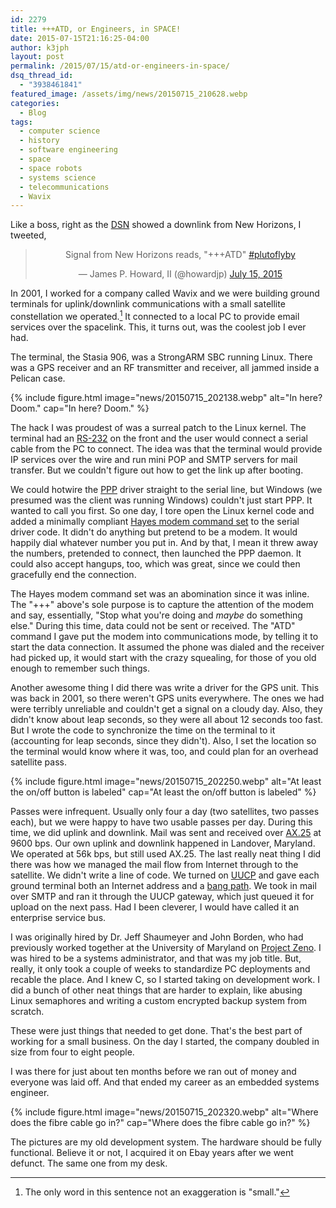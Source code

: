 ```yaml
---
id: 2279
title: +++ATD, or Engineers, in SPACE!
date: 2015-07-15T21:16:25-04:00
author: k3jph
layout: post
permalink: /2015/07/15/atd-or-engineers-in-space/
dsq_thread_id:
  - "3938461841"
featured_image: /assets/img/news/20150715_210628.webp
categories:
  - Blog
tags:
  - computer science
  - history
  - software engineering
  - space
  - space robots
  - systems science
  - telecommunications
  - Wavix
---
```

Like a boss, right as the [DSN](https://eyes.nasa.gov/dsn/dsn.html) showed a downlink from New Horizons, I tweeted,

<center><blockquote class="twitter-tweet" lang="en"><p lang="en" dir="ltr">Signal from New Horizons reads, &quot;+++ATD&quot; <a href="https://twitter.com/hashtag/plutoflyby?src=hash">#plutoflyby</a></p>&mdash; James P. Howard, II (@howardjp) <a href="https://twitter.com/howardjp/status/621120656344748033">July 15, 2015</a></blockquote>
<script async src="//platform.twitter.com/widgets.js" charset="utf-8"></script></center>

In 2001, I worked for a company called Wavix and we were building ground terminals for uplink/downlink communications with a small satellite constellation we operated.[^small]  It connected to a local PC to provide email services over the spacelink.  This, it turns out, was the coolest job I ever had.

The terminal, the Stasia 906, was a StrongARM SBC running Linux.  There was a GPS receiver and an RF transmitter and receiver, all jammed inside a Pelican case.  

{% include figure.html image="news/20150715_202138.webp" alt="In here? Doom." cap="In here? Doom." %}

The hack I was proudest of was a surreal patch to the Linux kernel.  The terminal had an [RS-232](https://en.wikipedia.org/wiki/RS-232) on the front and the user would connect a serial cable from the PC to connect.  The idea was that the terminal would provide IP services over the wire and run mini POP and SMTP servers for mail transfer.  But we couldn't figure out how to get the link up after booting.  

We could hotwire the [PPP](https://en.wikipedia.org/wiki/Point-to-Point_Protocol) driver straight to the serial line, but Windows (we presumed was the client was running Windows) couldn't just start PPP.  It wanted to call you first.  So one day, I tore open the Linux kernel code and added a minimally compliant [Hayes modem command set](https://en.wikipedia.org/wiki/Hayes_command_set) to the serial driver code.  It didn't do anything but pretend to be a modem.  It would happily dial whatever number you put in.  And by that, I mean it threw away the numbers, pretended to connect, then launched the PPP daemon.  It could also accept hangups, too, which was great, since we could then gracefully end the connection.  

The Hayes modem command set was an abomination since it was inline.  The "+++" above's sole purpose is to capture the attention of the modem and say, essentially, "Stop what you're doing and _maybe_ do something else."  During this time, data could not be sent or received.  The "ATD" command I gave put the modem into communications mode, by telling it to start the data connection.  It assumed the phone was dialed and the receiver had picked up, it would start with the crazy squealing, for those of you old enough to remember such things.

Another awesome thing I did there was write a driver for the GPS unit.  This was back in 2001, so there weren't GPS units everywhere.  The ones we had were terribly unreliable and couldn't get a signal on a cloudy day.  Also, they didn't know about leap seconds, so they were all about 12 seconds too fast.  But I wrote the code to synchronize the time on the terminal to it (accounting for leap seconds, since they didn't).  Also, I set the location so the terminal would know where it was, too, and could plan for an overhead satellite pass.

{% include figure.html image="news/20150715_202250.webp" alt="At least the on/off button is labeled" cap="At least the on/off button is labeled" %}

Passes were infrequent.  Usually only four a day (two satellites, two passes each), but we were happy to have two usable passes per day.  During this time, we did uplink and downlink.  Mail was sent and received over [AX.25](http://www.ax25.net/) at 9600 bps.  Our own uplink and downlink happened in Landover, Maryland.  We operated at 56k bps, but still used AX.25.  The last really neat thing I did there was how we managed the mail flow from Internet through to the satellite.  We didn't write a line of code.  We turned on [UUCP](https://tools.ietf.org/html/rfc976) and gave each ground terminal both an Internet address and a [bang path](http://www.catb.org/jargon/html/B/bang-path.html).  We took in mail over SMTP and ran it through the UUCP gateway, which just queued it for upload on the next pass.  Had I been cleverer, I would have called it an enterprise service bus.

I was originally hired by Dr. Jeff Shaumeyer and John Borden, who had previously worked together at the University of Maryland on [Project Zeno](http://www.zeno.umd.edu/).  I was hired to be a systems administrator, and that was my job title.  But, really, it only took a couple of weeks to standardize PC deployments and recable the place.  And I knew C, so I started taking on development work.  I did a bunch of other neat things that are harder to explain, like abusing Linux semaphores and writing a custom encrypted backup system from scratch.  

These  were just things that needed to get done.  That's the best part of working for a small business.  On the day I started, the company doubled in size from four to eight people.

I was there for just about ten months before we ran out of money and everyone was laid off.  And that ended my career as an embedded systems engineer.

{% include figure.html image="news/20150715_202320.webp" alt="Where does the fibre cable go in?" cap="Where does the fibre cable go in?" %}

The pictures are my old development system.  The hardware should be fully functional.  Believe it or not, I acquired it on Ebay years after we went defunct.  The same one from my desk.

[^small]: The only word in this sentence not an exaggeration is "small."
